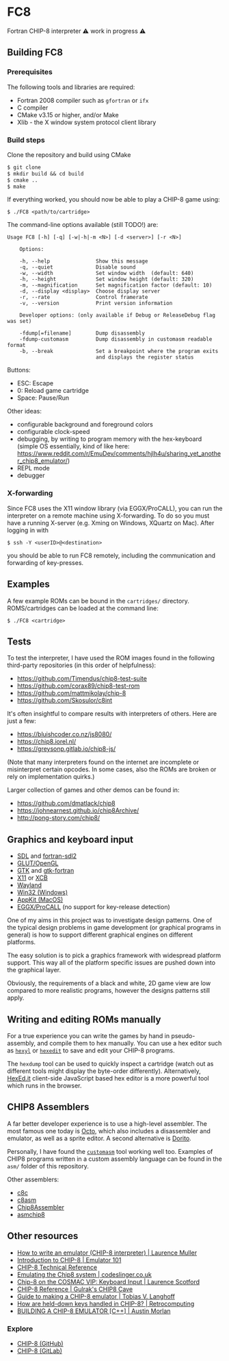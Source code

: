 # FC8

Fortran CHIP-8 interpreter ⚠️ work in progress ⚠️

## Building FC8

### Prerequisites

The following tools and libraries are required:

* Fortran 2008 compiler such as `gfortran` or `ifx`
* C compiler
* CMake v3.15 or higher, and/or Make
* Xlib - the X window system protocol client library

### Build steps

Clone the repository and build using CMake
```txt
$ git clone
$ mkdir build && cd build
$ cmake ..
$ make
```
If everything worked, you should now be able to play a CHIP-8 game using:
```
$ ./FC8 <path/to/cartridge>
```

The command-line options available (still TODO!) are:
```
Usage FC8 [-h] [-q] [-w|-h|-m <N>] [-d <server>] [-r <N>]

    Options:

    -h, --help               Show this message
    -q, --quiet              Disable sound
    -w, --width              Set window width  (default: 640)
    -h, --height             Set window height (default: 320)
    -m, --magnification      Set magnification factor (default: 10)
    -d, --display <display>  Choose display server
    -r, --rate               Control framerate
    -v, --version            Print version information

    Developer options: (only available if Debug or ReleaseDebug flag was set)

    -fdump[=filename]        Dump disassembly
    -fdump-customasm         Dump disassembly in customasm readable format
    -b, --break              Set a breakpoint where the program exits 
                             and displays the register status

```

Buttons:
- ESC: Escape
- 0: Reload game cartridge
- Space: Pause/Run

Other ideas:
- configurable background and foreground colors
- configurable clock-speed
- debugging, by writing to program memory with the hex-keyboard (simple OS essentially, kind of like here: https://www.reddit.com/r/EmuDev/comments/hjlh4u/sharing_yet_another_chip8_emulator/)
- REPL mode
- debugger

### X-forwarding

Since FC8 uses the X11 window library (via EGGX/ProCALL), you can run the interpreter on a remote machine using X-forwarding. To do so you must have a running X-server (e.g. Xming on Windows, XQuartz on Mac). After logging in with
```
$ ssh -Y <userID>@<destination>
```
you should be able to run FC8 remotely, including the communication and forwarding of key-presses.

## Examples

A few example ROMs can be bound in the `cartridges/` directory. ROMS/cartridges can be loaded at the command line:
```
$ ./FC8 <cartridge>
```

## Tests

To test the interpreter, I have used the ROM images found in the following third-party repositories (in this order of helpfulness):
- https://github.com/Timendus/chip8-test-suite
- https://github.com/corax89/chip8-test-rom
- https://github.com/mattmikolay/chip-8
- https://github.com/Skosulor/c8int

It's often insightful to compare results with interpreters of others. Here are just a few:
- https://bluishcoder.co.nz/js8080/
- https://chip8.iorel.nl/
- https://greysonp.gitlab.io/chip8-js/

(Note that many interpreters found on the internet are incomplete or misinterpret certain opcodes. In some cases, also the ROMs are broken or rely on implementation quirks.)

Larger collection of games and other demos can be found in:
- https://github.com/dmatlack/chip8
- https://johnearnest.github.io/chip8Archive/
- http://pong-story.com/chip8/

## Graphics and keyboard input

* [SDL](https://github.com/libsdl-org/SDL) and [fortran-sdl2](https://cyber.dabamos.de/programming/modernfortran/sdl.html)
* [GLUT/OpenGL](https://www.opengl.org/resources/libraries/glut/spec3/spec3.html)
* [GTK](https://www.gtk.org/) and [gtk-fortran](https://github.com/vmagnin/gtk-fortran)
* [X11](https://www.x.org/wiki/) or [XCB](https://xcb.freedesktop.org/)
* [Wayland](https://wayland.freedesktop.org/)
* [Win32 (Windows)](https://learn.microsoft.com/en-us/windows/win32/)
* [AppKit (MacOS)](https://developer.apple.com/documentation/appkit?language=objc)
* [EGGX/ProCALL](https://www.ir.isas.jaxa.jp/~cyamauch/eggx_procall/) (no support for key-release detection)

One of my aims in this project was to investigate design patterns. One of the 
typical design problems in game development (or graphical programs in general)
is how to support different graphical engines on different platforms.

The easy solution is to pick a graphics framework with widespread platform 
support. This way all of the platform specific issues are pushed down into the
graphical layer. 

Obviously, the requirements of a black and white, 2D game view are low compared
to more realistic programs, however the designs patterns still apply.

## Writing and editing ROMs manually

For a true experience you can write the games by hand in pseudo-assembly,
and compile them to hex manually. You can use a hex editor such as [`hexyl`](https://github.com/sharkdp/hexyl) or [`hexedit`](http://rigaux.org/hexedit.html) to save and edit your CHIP-8 programs. 

The `hexdump` tool can be used to quickly inspect a cartridge (watch out as different tools might display the byte-order differently). Alternatively, [HexEd.it](https://hexed.it/) client-side JavaScript based hex editor is a more powerful tool which runs in the browser.

## CHIP8 Assemblers

A far better developer experience is to use a high-level assembler. The most famous one today is [Octo](http://johnearnest.github.io/Octo/), which also includes a disassembler and emulator, as well as a sprite editor. A second alternative is [Dorito](https://github.com/lesharris/dorito).

Personally, I have found the [`customasm`](https://github.com/hlorenzi/customasm) tool working well too. Examples of CHIP8 programs written in a custom assembly language can be found in the `asm/` folder of this repository.

Other assemblers:
- [c8c](https://github.com/glouw/c8c)
- [c8asm](https://github.com/wernsey/chip8)
- [Chip8Assembler](https://github.com/craigthomas/Chip8Assembler)
- [asmchip8](https://pypi.org/project/asmchip8/)

## Other resources

* [How to write an emulator (CHIP-8 interpreter) | Laurence Muller](https://multigesture.net/articles/how-to-write-an-emulator-chip-8-interpreter/)
* [Introduction to CHIP-8 | Emulator 101](http://www.emulator101.com/introduction-to-chip-8.html)
* [CHIP-8 Technical Reference](https://github.com/mattmikolay/chip-8/wiki/CHIP%E2%80%908-Technical-Reference)
* [Emulating the Chip8 system | codeslinger.co.uk](http://www.codeslinger.co.uk/pages/projects/chip8.html)
* [Chip-8 on the COSMAC VIP: Keyboard Input | Laurence Scotford](https://laurencescotford.com/chip-8-on-the-cosmac-vip-keyboard-input/)
* [CHIP-8 Reference | Gulrak's CHIP8 Cave](https://chip8.gulrak.net/reference/)
* [Guide to making a CHIP-8 emulator | Tobias V. Langhoff](https://tobiasvl.github.io/blog/write-a-chip-8-emulator/)
* [How are held-down keys handled in CHIP-8? | Retrocomputing](https://retrocomputing.stackexchange.com/questions/358/how-are-held-down-keys-handled-in-chip-8)
* [BUILDING A CHIP-8 EMULATOR [C++] | Austin Morlan](https://austinmorlan.com/posts/chip8_emulator/#16-input-keys)

### Explore

- [CHIP-8 (GitHub)](https://github.com/topics/chip8)
- [CHIP-8 (GitLab)](https://gitlab.com/explore/projects/topics/CHIP-8)

